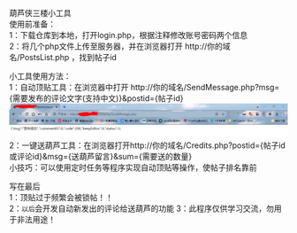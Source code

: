 葫芦侠三楼小工具  
使用前准备：  
1：下载仓库到本地，打开login.php，根据注释修改账号密码两个信息  
2：将几个php文件上传至服务器，并在浏览器打开 http://你的域名/PostsList.php ，找到帖子id  
  
小工具使用方法：  
1：自动顶贴工具：在浏览器中打开 http://你的域名/SendMessage.php?msg={需要发布的评论文字(支持中文)}&postid={帖子id} 
![avatar](https://raw.githubusercontent.com/xiguac/HuluxiaTools/main/2.png)   
2：一键送葫芦工具：在浏览器打开http://你的域名/Credits.php?postid={帖子id或评论id}&msg={送葫芦留言}&sum={需要送的数量}  
小技巧：可以使用定时任务等程序实现自动顶贴等操作，使帖子排名靠前
  
  
写在最后   
1：顶贴过于频繁会被锁帖！！  
2：`以后`会开发自动新发出的评论给送葫芦的功能
3：此程序仅供学习交流，勿用于非法用途！
